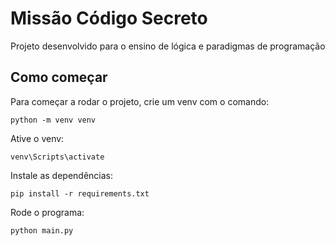 # Missão Código Secreto
Projeto desenvolvido para o ensino de lógica e paradigmas de programação

## Como começar
Para começar a rodar o projeto, crie um venv com o comando:
```
python -m venv venv
```
Ative o venv:
```
venv\Scripts\activate
```
Instale as dependências:
```
pip install -r requirements.txt
```
Rode o programa:
```
python main.py
```
